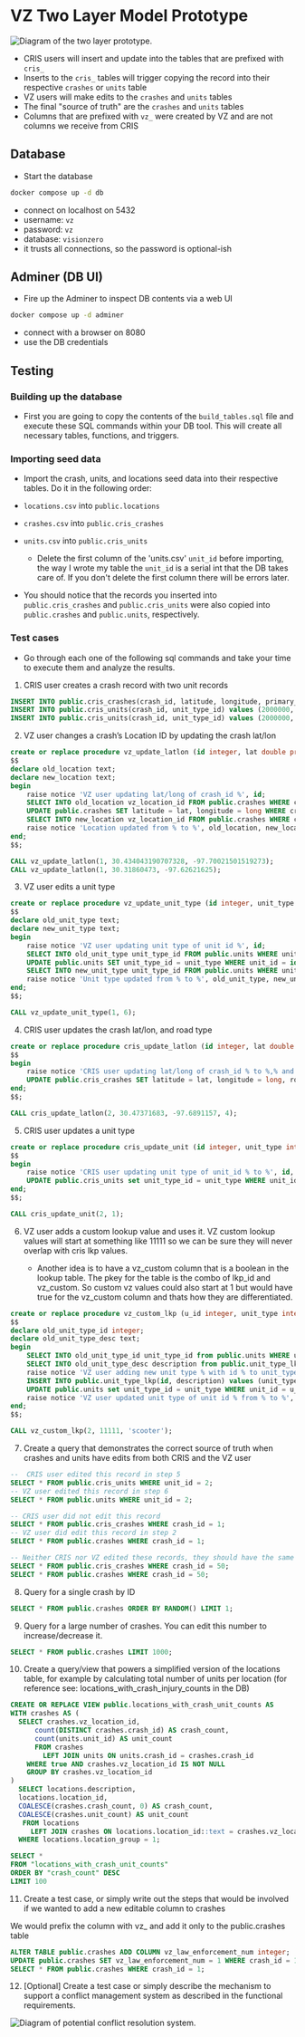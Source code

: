 # VZ Two Layer Model Prototype

![Diagram of the two layer prototype.](diagram.png)

- CRIS users will insert and update into the tables that are prefixed with `cris_`
- Inserts to the `cris_` tables will trigger copying the record into their respective `crashes` or `units` table
- VZ users will make edits to the `crashes` and `units` tables
- The final "source of truth" are the `crashes` and `units` tables
- Columns that are prefixed with `vz_` were created by VZ and are not columns we receive from CRIS

## Database

- Start the database

```bash
docker compose up -d db
```

- connect on localhost on 5432
- username: `vz`
- password: `vz`
- database: `visionzero`
- it trusts all connections, so the password is optional-ish

## Adminer (DB UI)

- Fire up the Adminer to inspect DB contents via a web UI

```bash
docker compose up -d adminer
```

- connect with a browser on 8080
- use the DB credentials

## Testing

### Building up the database

- First you are going to copy the contents of the `build_tables.sql` file and execute these SQL commands within your DB tool. This will create all necessary tables, functions, and triggers.

### Importing seed data

- Import the crash, units, and locations seed data into their respective tables. Do it in the following order:

- `locations.csv` into `public.locations`
- `crashes.csv` into `public.cris_crashes`
- `units.csv` into `public.cris_units`

  - Delete the first column of the 'units.csv' `unit_id` before importing, the way I wrote my table the `unit_id` is a serial int that the DB takes care of. If you don't delete the first column there will be errors later.

- You should notice that the records you inserted into `public.cris_crashes` and `public.cris_units` were also copied into `public.crashes` and `public.units`, respectively.

### Test cases

- Go through each one of the following sql commands and take your time to execute them and analyze the results.

1. CRIS user creates a crash record with two unit records

```sql
INSERT INTO public.cris_crashes(crash_id, latitude, longitude, primary_address, road_type_id) values (2000000, 30.48501694, -97.72865645, '1234 hello world ave', 3);
INSERT INTO public.cris_units(crash_id, unit_type_id) values (2000000, 3);
INSERT INTO public.cris_units(crash_id, unit_type_id) values (2000000, 5);
```

2. VZ user changes a crash’s Location ID by updating the crash lat/lon

```sql
create or replace procedure vz_update_latlon (id integer, lat double precision, long double precision) language plpgsql as
$$
declare old_location text;
declare new_location text;
begin
    raise notice 'VZ user updating lat/long of crash_id %', id;
    SELECT INTO old_location vz_location_id FROM public.crashes WHERE crash_id = id;
    UPDATE public.crashes SET latitude = lat, longitude = long WHERE crash_id = id;
    SELECT INTO new_location vz_location_id FROM public.crashes WHERE crash_id = id;
    raise notice 'Location updated from % to %', old_location, new_location;
end;
$$;

CALL vz_update_latlon(1, 30.434043190707328, -97.70021501519273);
CALL vz_update_latlon(1, 30.31860473, -97.62621625);
```

3. VZ user edits a unit type

```sql
create or replace procedure vz_update_unit_type (id integer, unit_type integer) language plpgsql as
$$
declare old_unit_type text;
declare new_unit_type text;
begin
    raise notice 'VZ user updating unit type of unit id %', id;
    SELECT INTO old_unit_type unit_type_id FROM public.units WHERE unit_id = id;
    UPDATE public.units SET unit_type_id = unit_type WHERE unit_id = id;
    SELECT INTO new_unit_type unit_type_id FROM public.units WHERE unit_id = id;
    raise notice 'Unit type updated from % to %', old_unit_type, new_unit_type;
end;
$$;

CALL vz_update_unit_type(1, 6);
```

4. CRIS user updates the crash lat/lon, and road type

```sql
create or replace procedure cris_update_latlon (id integer, lat double precision, long double precision, road_type integer) language plpgsql as
$$
begin
    raise notice 'CRIS user updating lat/long of crash_id % to %,% and road type to %', id, lat, long, road_type;
    UPDATE public.cris_crashes SET latitude = lat, longitude = long, road_type_id = road_type WHERE crash_id = 2;
end;
$$;

CALL cris_update_latlon(2, 30.47371683, -97.6891157, 4);
```

5. CRIS user updates a unit type

```sql
create or replace procedure cris_update_unit (id integer, unit_type integer) language plpgsql as
$$
begin
    raise notice 'CRIS user updating unit type of unit_id % to %', id, unit_type;
    UPDATE public.cris_units set unit_type_id = unit_type WHERE unit_id = id;
end;
$$;

CALL cris_update_unit(2, 1);
```

6. VZ user adds a custom lookup value and uses it. VZ custom lookup values will start at something like 11111 so we can be sure they will never overlap with cris lkp values.

   - Another idea is to have a vz_custom column that is a boolean in the lookup table. The pkey for the table is the combo of lkp_id and vz_custom. So custom vz values could also start at 1 but would have true for the vz_custom column and thats how they are differentiated.

```sql
create or replace procedure vz_custom_lkp (u_id integer, unit_type integer, type_desc text) language plpgsql as
$$
declare old_unit_type_id integer;
declare old_unit_type_desc text;
begin
    SELECT INTO old_unit_type_id unit_type_id from public.units WHERE unit_id = u_id;
    SELECT INTO old_unit_type_desc description from public.unit_type_lkp WHERE id = old_unit_type_id;
    raise notice 'VZ user adding new unit type % with id % to unit_type_lkp table', type_desc, unit_type;
    INSERT INTO public.unit_type_lkp(id, description) values (unit_type, type_desc);
    UPDATE public.units set unit_type_id = unit_type WHERE unit_id = u_id;
    raise notice 'VZ user updated unit type of unit id % from % to %', u_id, old_unit_type_desc, type_desc;
end;
$$;

CALL vz_custom_lkp(2, 11111, 'scooter');
```

7. Create a query that demonstrates the correct source of truth when crashes and units have edits from both CRIS and the VZ user

```sql
--  CRIS user edited this record in step 5
SELECT * FROM public.cris_units WHERE unit_id = 2;
-- VZ user edited this record in step 6
SELECT * FROM public.units WHERE unit_id = 2;

-- CRIS user did not edit this record
SELECT * FROM public.cris_crashes WHERE crash_id = 1;
-- VZ user did edit this record in step 2
SELECT * FROM public.crashes WHERE crash_id = 1;

-- Neither CRIS nor VZ edited these records, they should have the same lat/long and road type
SELECT * FROM public.cris_crashes WHERE crash_id = 50;
SELECT * FROM public.crashes WHERE crash_id = 50;
```

8. Query for a single crash by ID

```sql
SELECT * FROM public.crashes ORDER BY RANDOM() LIMIT 1;
```

9. Query for a large number of crashes. You can edit this number to increase/decrease it.

```sql
SELECT * FROM public.crashes LIMIT 1000;
```

10. Create a query/view that powers a simplified version of the locations table, for example by calculating total number of units per location (for reference see: locations_with_crash_injury_counts in the DB)

```sql
CREATE OR REPLACE VIEW public.locations_with_crash_unit_counts AS
WITH crashes AS (
  SELECT crashes.vz_location_id,
      count(DISTINCT crashes.crash_id) AS crash_count,
      count(units.unit_id) AS unit_count
      FROM crashes
        LEFT JOIN units ON units.crash_id = crashes.crash_id
    WHERE true AND crashes.vz_location_id IS NOT NULL
    GROUP BY crashes.vz_location_id
)
  SELECT locations.description,
  locations.location_id,
  COALESCE(crashes.crash_count, 0) AS crash_count,
  COALESCE(crashes.unit_count) AS unit_count
   FROM locations
     LEFT JOIN crashes ON locations.location_id::text = crashes.vz_location_id::text
  WHERE locations.location_group = 1;

SELECT *
FROM "locations_with_crash_unit_counts"
ORDER BY "crash_count" DESC
LIMIT 100
```

11. Create a test case, or simply write out the steps that would be involved if we wanted to add a new editable column to crashes

We would prefix the column with vz\_ and add it only to the public.crashes table

```sql
ALTER TABLE public.crashes ADD COLUMN vz_law_enforcement_num integer;
UPDATE public.crashes SET vz_law_enforcement_num = 1 WHERE crash_id = 1;
SELECT * FROM public.crashes WHERE crash_id = 1;
```

12. [Optional] Create a test case or simply describe the mechanism to support a conflict management system as described in the functional requirements.

![Diagram of potential conflict resolution system.](conflict_res.png)
